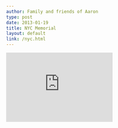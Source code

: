 ```yaml
---
author: Family and friends of Aaron
type: post
date: 2013-01-19
title: NYC Memorial
layout: default
link: /nyc.html
---
```

<iframe width="290" height="188" src="http://cdn.livestream.com/embed/democracynow?layout=4&amp;clip=pla_2a54fba7-b253-4213-954f-1e36baf27079&amp;color=0xe7e7e7&amp;autoPlay=false&amp;mute=false&amp;iconColorOver=0x888888&amp;iconColor=0x777777&amp;allowchat=true&amp;height=193&amp;width=300" style="border:0;outline:0" frameborder="0" scrolling="no"></iframe>
